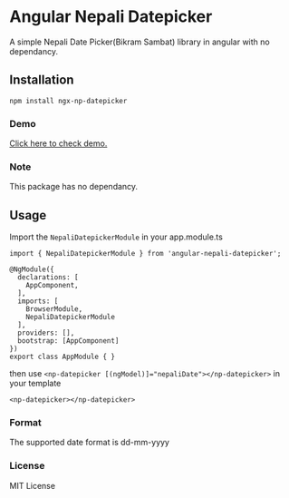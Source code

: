 # Angular Nepali Datepicker
A simple Nepali Date Picker(Bikram Sambat) library in angular with no dependancy.

## Installation
```
npm install ngx-np-datepicker
```

### Demo
<a href="https://wwwbijay.github.io/angular-nepali-datepicker/" target="_blank">Click here to check demo.</a>



### Note
This package has no dependancy.

## Usage
Import the `NepaliDatepickerModule` in your app.module.ts

```
import { NepaliDatepickerModule } from 'angular-nepali-datepicker';

@NgModule({
  declarations: [
    AppComponent,
  ],
  imports: [
    BrowserModule,
    NepaliDatepickerModule
  ],
  providers: [],
  bootstrap: [AppComponent]
})
export class AppModule { }
```
then use `<np-datepicker [(ngModel)]="nepaliDate"></np-datepicker>` in your template
```
<np-datepicker></np-datepicker>
```


### Format
The supported date format is dd-mm-yyyy

### License
MIT License

